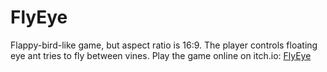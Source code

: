# FlyEye

Flappy-bird-like game, but aspect ratio is 16:9. The player controls floating eye ant tries to fly between vines.
Play the game online on itch.io: [FlyEye](https://inyan.itch.io/fly-eye)
